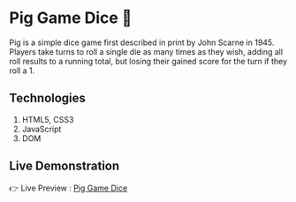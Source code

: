 # Pig Game Dice 🎲

Pig is a simple dice game first described in print by John Scarne in 1945. Players take turns to roll a single die as many times as they wish, adding all roll results to a running total, but losing their gained score for the turn if they roll a 1.

## Technologies
1. HTML5, CSS3
2. JavaScript
3. DOM

## Live Demonstration
👉 Live Preview : [Pig Game Dice](https://pig-game-dicee.netlify.app/) 
